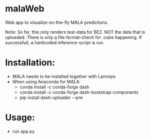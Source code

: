 # malaWeb
Web app to visualize on-the-fly MALA predictions. 

Note: So far, this only renders test-data for BE2. NOT the data that is uploaded. 
There is only a file-format-check for .cube happening. If successfull, a hardcoded inference-script is run.

# Installation:

- MALA needs to be installed together with Lammps
- When using Anaconda for MALA:
  - conda install -c conda-forge dash
  - conda install -c conda-forge dash-bootstrap-components
  - pip install dash-uploader --pre

# Usage:
- run app.py